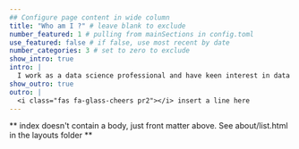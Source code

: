 ```yaml
---
## Configure page content in wide column
title: "Who am I ?" # leave blank to exclude
number_featured: 1 # pulling from mainSections in config.toml
use_featured: false # if false, use most recent by date
number_categories: 3 # set to zero to exclude
show_intro: true
intro: |
  I work as a data science professional and have keen interest in data visualisation. I love to work through mathematics problems. 
show_outro: true
outro: |
  <i class="fas fa-glass-cheers pr2"></i> insert a line here
---
```


** index doesn't contain a body, just front matter above.
See about/list.html in the layouts folder **